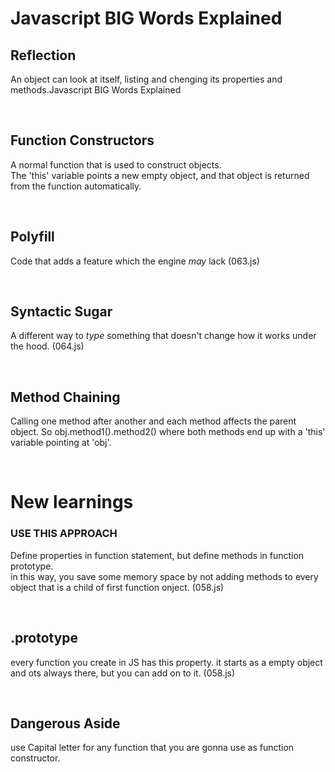 # Javascript BIG Words Explained

## **Reflection**
An object can look at itself, listing and chenging its properties and methods.Javascript BIG Words Explained  

&nbsp;  

## **Function Constructors**
A normal function that is used to construct objects.  
The 'this' variable points a new empty object, and that object is returned from the function automatically.

&nbsp;  

## **Polyfill**
Code that adds a feature which the engine *may* lack (063.js)

&nbsp;  

## **Syntactic Sugar**
A different way to *type* something that doesn't change how it works under the hood. (064.js)

&nbsp;  

## **Method Chaining**
Calling one method after another and each method affects the parent object.
So obj.method1().method2() where both methods end up with a 'this' variable pointing at 'obj'.  

&nbsp;  

# New learnings  

### USE THIS APPROACH  
Define properties in function statement, but define methods in function prototype.  
in this way, you save some memory space by not adding methods to every object that is a child of first function onject. (058.js)  

&nbsp;  

## **.prototype**
every function you create in JS has this property. it starts as a empty object and ots always there, but you can add on to it. (058.js)

&nbsp;  

## **Dangerous Aside**
use Capital letter for any function that you are gonna use as function constructor.  

&nbsp;  
